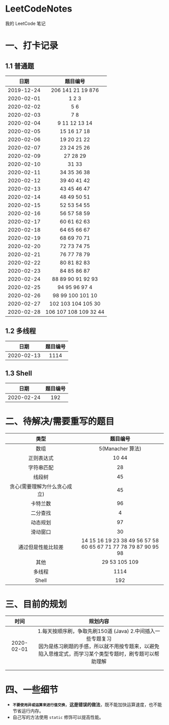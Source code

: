 # LeetCodeNotes
我的 LeetCode 笔记

# 一、打卡记录

## 1.1 普通题

|    日期    |          题目编号          |
| :--------: | :------------------------: |
| 2019-12-24 | 206   141   21   19   876  |
| 2020-02-01 |         1   2   3          |
| 2020-02-02 |           5   6            |
| 2020-02-03 |           7   8            |
| 2020-02-04 |     9   11  12  13  14     |
| 2020-02-05 |       15  16  17  18       |
| 2020-02-06 |       19  20  21 22        |
| 2020-02-07 |       23  24  25  26       |
| 2020-02-09 |         27  28  29         |
| 2020-02-10 |           31  33           |
| 2020-02-11 |       34  35  36  38       |
| 2020-02-12 |       39  40  41  42       |
| 2020-02-13 |       43  45  46  47       |
| 2020-02-14 |       48  49  50  51       |
| 2020-02-15 |       52  53  54  55       |
| 2020-02-16 |       56  57  58  59       |
| 2020-02-17 |       60  61  62  63       |
| 2020-02-18 |       64  65  66  67       |
| 2020-02-19 |       68  69  70  71       |
| 2020-02-20 |       72  73  74  75       |
| 2020-02-21 |       76  77  78  79       |
| 2020-02-22 |       80  81  82  83       |
| 2020-02-23 |       84  85  86  87       |
| 2020-02-24 |   88  89  90  91  92  93   |
| 2020-02-25 |     94  95  96  97  4      |
| 2020-02-26 |    98  99  100  101  10    |
| 2020-02-27 |   102  103  104  105  30   |
| 2020-02-28 | 106  107  108  109  32  44 |

## 1.2 多线程

|    日期    | 题目编号 |
| :--------: | :------: |
| 2020-02-13 |   1114   |

## 1.3 Shell

|    日期    | 题目编号 |
| :--------: | :------: |
| 2020-02-24 |   192    |



# 二、待解决/需要重写的题目

|             类型             |                           题目编号                           |
| :--------------------------: | :----------------------------------------------------------: |
|             数组             |                       5(Manacher 算法)                       |
|          正则表达式          |                            10  44                            |
|          字符串匹配          |                              28                              |
|            线段树            |                              45                              |
| 贪心(需要理解为什么贪心成立) |                              45                              |
|           卡特兰数           |                              96                              |
|           二分查找           |                              4                               |
|           动态规划           |                              97                              |
|           滑动窗口           |                              30                              |
|      通过但是性能比较差      | 14  15  16  19  23  38  49  56  57  58<br />60  65  67  71  77  78  79  87  90  95  98 |
|             其他             |                       29  53  105  109                       |
|            多线程            |                             1114                             |
|            Shell             |                             192                              |



# 三、目前的规划

|    时间    |                           规划内容                           |
| :--------: | :----------------------------------------------------------: |
| 2020-02-01 | 1.每天按顺序刷，争取先刷150道 (Java)  2.中间插入一些专题复习 <br />因为是练习刷题的手感，所以就不用按专题来，以避免陷入思维定式，而学习某个类型专题时，刷专题可以帮助理解 |
|            |                                                              |
|            |                                                              |

#  四、一些细节

+   **`不要使用异或运算来进行值交换`**，**这是错误的做法**，既不能加快运算速度，也不能节省运行内存。
+   自己写的方法使用 `static` 修饰可以提高性能。